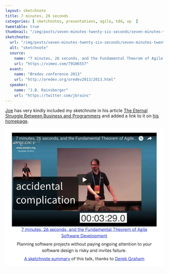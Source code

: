 ```yaml
---
layout: sketchnote
title: 7 minutes, 26 seconds
categories: [ sketchnotes, presentations, agile, tdd, xp  ]
tweetable: true
thumbnail: "/img/posts/seven-minutes-twenty-six-seconds/seven-minutes-twenty-six-seconds.webp"
sketchnote:
  url: "/img/posts/seven-minutes-twenty-six-seconds/seven-minutes-twenty-six-seconds.webp"
  alt: "sketchnote"
  source:
    name: "7 minutes, 26 seconds, and the Fundamental Theorem of Agile Software Development"
    url: "https://vimeo.com/79106557"
  event:
    name: "Øredev conference 2013"
    url: "http://oredev.org/oredev2013/2013.html"
  speaker:
    name: "J.B. Rainsberger"
    url: "https://twitter.com/jbrains"
---
```


<a href="https://twitter.com/jbrains">Joe</a> has very kindly included my sketchnote in his article 
<a href="http://blog.thecodewhisperer.com/permalink/the-eternal-struggle-between-business-and-programmers" alt="link to article">The Eternal Struggle Between Business and Programmers</a> 
and added a link to it on <a href="http://www.jbrains.ca/" alt="jbrains homepage">his homepage</a>.

<img src="/img/posts/seven-minutes-twenty-six-seconds/jbrains-site.webp" alt="home page" class="u-max-full-width" />


